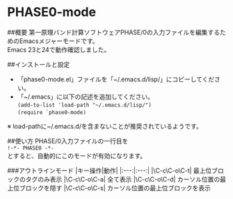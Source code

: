 # PHASE0-mode
##概要
第一原理バンド計算ソフトウェアPHASE/0の入力ファイルを編集するためのEmacsメジャーモードです。  
Emacs 23と24で動作確認しました。

##インストールと設定
* 「phase0-mode.el」ファイルを「~/.emacs.d/lisp/」にコピーしてください。
* 「~/.emacs」に以下の記述を追加してください。  
`(add-to-list 'load-path "~/.emacs.d/lisp/")`  
``(require `phase0-mode)``

※ load-pathに~/.emacs.d/を含まないことが推奨されているようです。

##使い方
PHASE/0入力ファイルの一行目を  
`!-*- PHASE0 -*-`  
とすると、自動的にこのモードが有効になります。

###アウトラインモード
|キー操作|動作|
|:---:|:---:|
|\C-c\C-o\C-t|  最上位ブロックのタグのみ表示
|\C-c\C-o\C-a|  全て表示
|\C-c\C-o\C-d|  カーソル位置の最上位ブロックを隠す
|\C-c\C-o\C-s|  カーソル位置の最上位ブロックを表示
